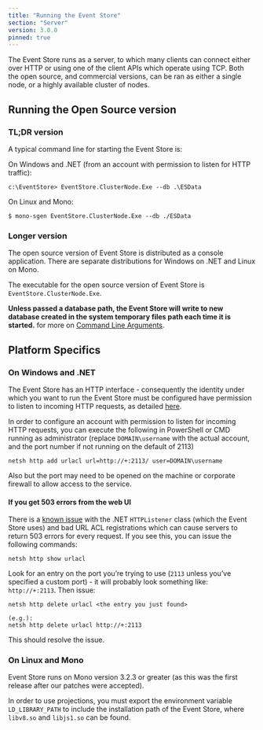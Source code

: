 ```yaml
---
title: "Running the Event Store"
section: "Server"
version: 3.0.0
pinned: true
---
```


The Event Store runs as a server, to which many clients can connect either over HTTP or using one of the client APIs which operate using TCP. Both the open source, and commercial versions, can be ran as either a single node, or a highly available cluster of nodes.

## Running the Open Source version

### TL;DR version

A typical command line for starting the Event Store is:

On Windows and .NET (from an account with permission to listen for HTTP traffic):

```
c:\EventStore> EventStore.ClusterNode.Exe --db .\ESData
```

On Linux and Mono:

```
$ mono-sgen EventStore.ClusterNode.Exe --db ./ESData
```

### Longer version

The open source version of Event Store is distributed as a console application. There are separate distributions for Windows on .NET and Linux on Mono.

The executable for the open source version of Event Store is `EventStore.ClusterNode.Exe`.

**Unless passed a database path, the Event Store will write to new database created in the system temporary files path each time it is started.** for more on [Command Line Arguments](./command-line-arguments).

## Platform Specifics

### On Windows and .NET

The Event Store has an HTTP interface - consequently the identity under which you want to run the Event Store must be configured have permission to listen to incoming HTTP requests, as detailed [here](http://msdn.microsoft.com/en-us/library/ms733768.aspx).

In order to configure an account with permission to listen for incoming HTTP
requests, you can execute the following in PowerShell or CMD running as
administrator (replace `DOMAIN\username` with the actual account, and the port number if not running on the default of 2113)

```
netsh http add urlacl url=http://+:2113/ user=DOMAIN\username
```

Also but the port may need to be opened on the machine or corporate firewall to allow access to the service.

#### If you get 503 errors from the web UI

There is a [known issue](http://stackoverflow.com/questions/8142396/what-causes-a-httplistener-http-503-error) with the .NET `HTTPListener` class (which the Event Store uses) and bad URL ACL registrations which can cause servers to return 503 errors for every request. If you see this, you can issue the following commands:

```
netsh http show urlacl
```

Look for an entry on the port you’re trying to use (`2113` unless you’ve specified a custom port) - it will probably look something like: `http://+:2113`. Then issue:

```
netsh http delete urlacl <the entry you just found>

(e.g.):
netsh http delete urlacl http://+:2113
```

This should resolve the issue.

### On Linux and Mono

Event Store runs on Mono version 3.2.3 or greater (as this was the first release after our patches were accepted).

In order to use projections, you must export the environment variable `LD_LIBRARY_PATH` to include the installation path of the Event Store, where `libv8.so` and `libjs1.so` can be found.
